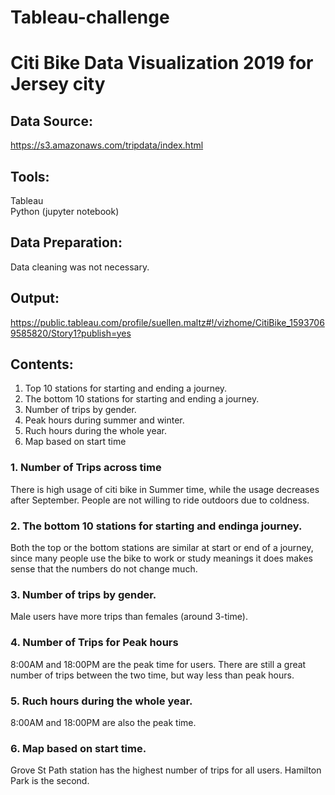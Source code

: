 # Tableau-challenge

# Citi Bike Data Visualization 2019 for Jersey city

## Data Source: 
https://s3.amazonaws.com/tripdata/index.html

## Tools: 
Tableau<br>
Python (jupyter notebook)

## Data Preparation:
Data cleaning was not necessary. 

## Output:
https://public.tableau.com/profile/suellen.maltz#!/vizhome/CitiBike_15937069585820/Story1?publish=yes
<br>

## Contents:
1. Top 10 stations for starting and ending a journey.
2. The bottom 10 stations for starting and ending a journey.
3. Number of trips by gender.
4. Peak hours during summer and winter.
5. Ruch hours during the whole year.
6. Map based on start time

### 1. Number of Trips across time
There is high usage of citi bike in Summer time, while the usage decreases after September. People are not willing to ride outdoors due to coldness.<br>

### 2. The bottom 10 stations for starting and endinga journey.
Both the top or the bottom stations are similar at start or end of a journey, since many people use the bike to work or study meanings it does makes sense that the numbers do not change much. <br>

### 3. Number of trips by gender.
Male users have more trips than females (around 3-time). <br>

### 4. Number of Trips for Peak hours
8:00AM and 18:00PM are the peak time for users. There are still a great number of trips between the two time, but way less than peak hours.<br>

### 5. Ruch hours during the whole year.
8:00AM and 18:00PM are also the peak time.<br>

### 6. Map based on start time.
Grove St Path station has the highest number of trips for all users. Hamilton Park is the second.<br>
